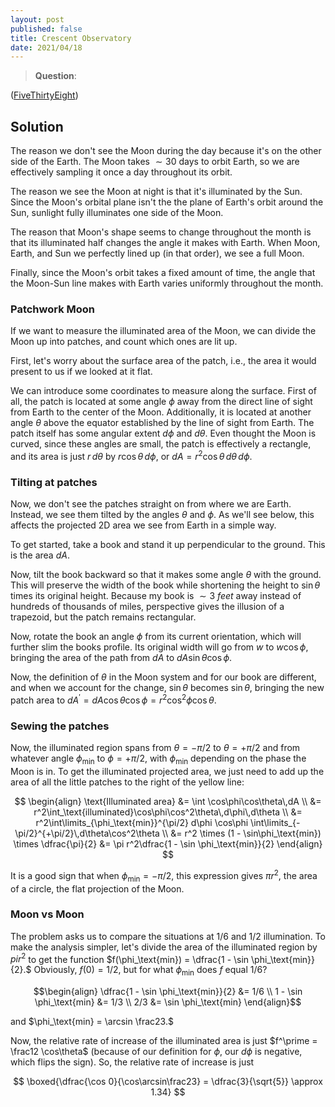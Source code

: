 ```yaml
---
layout: post
published: false
title: Crescent Observatory
date: 2021/04/18
---
```


>**Question**: 

<!--more-->

([FiveThirtyEight](https://fivethirtyeight.com/features/can-you-crack-the-case-of-the-crescent-moon/))

## Solution

The reason we don't see the Moon during the day because it's on the other side of the Earth. The Moon takes $\sim 30$ days to orbit Earth, so we are effectively sampling it once a day throughout its orbit. 

The reason we see the Moon at night is that it's illuminated by the Sun. Since the Moon's orbital plane isn't the the plane of Earth's orbit around the Sun, sunlight fully illuminates one side of the Moon.

The reason that Moon's shape seems to change throughout the month is that its illuminated half changes the angle it makes with Earth. When Moon, Earth, and Sun we perfectly lined up (in that order), we see a full Moon. 

Finally, since the Moon's orbit takes a fixed amount of time, the angle that the Moon-Sun line makes with Earth varies uniformly throughout the month.

### Patchwork Moon

If we want to measure the illuminated area of the Moon, we can divide the Moon up into patches, and count which ones are lit up. 

First, let's worry about the surface area of the patch, i.e., the area it would present to us if we looked at it flat. 

We can introduce some coordinates to measure along the surface. First of all, the patch is located at some angle $\phi$ away from the direct line of sight from Earth to the center of the Moon. Additionally, it is located at another angle $\theta$ above the equator established by the line of sight from Earth. The patch itself has some angular extent $d\phi$ and $d\theta.$ Even thought the Moon is curved, since these angles are small, the patch is effectively a rectangle, and its area is just $r\,d\theta$ by $r\cos\theta\,d\phi,$ or $dA = r^2\cos\theta\,d\theta\,d\phi.$ 

### Tilting at patches

Now, we don't see the patches straight on from where we are Earth. Instead, we see them tilted by the angles $\theta$ and $\phi.$ As we'll see below, this affects the projected $2\text{D}$ area we see from Earth in a simple way.

To get started, take a book and stand it up perpendicular to the ground. This is the area $dA.$

Now, tilt the book backward so that it makes some angle $\theta$ with the ground. This will preserve the width of the book while shortening the height to $\sin\theta$ times its original height. Because my book is $\sim \SI{3}{feet}$ away instead of hundreds of thousands of miles, perspective gives the illusion of a trapezoid, but the patch remains rectangular.

Now, rotate the book an angle $\phi$ from its current orientation, which will further slim the books profile. Its original width will go from $w$ to $w\cos\phi,$ bringing the area of the path from $dA$ to $dA\sin\theta\cos\phi.$ 

Now, the definition of $\theta$ in the Moon system and for our book are different, and when we account for the change, $\sin\theta$ becomes $\sin\theta,$ bringing the new patch area to $dA^\prime = dA\cos\theta\cos\phi = r^2\cos^2\phi\cos\theta.$

### Sewing the patches

Now, the illuminated region spans from $\theta = -\pi/2$ to $\theta = +\pi/2$ and from whatever angle $\phi_\text{min}$ to $\phi=+\pi/2,$ with $\phi_\text{min}$ depending on the phase the Moon is in. To get the illuminated projected area, we just need to add up the area of all the little patches to the right of the yellow line:

$$
\begin{align}
\text{Illuminated area} &= \int \cos\phi\cos\theta\,dA \\
&= r^2\int_\text{illuminated}\cos\phi\cos^2\theta\,d\phi\,d\theta \\
&= r^2\int\limits_{\phi_\text{min}}^{\pi/2} d\phi \cos\phi \int\limits_{-\pi/2}^{+\pi/2}\,d\theta\cos^2\theta \\
&= r^2 \times (1 - \sin\phi_\text{min}) \times \dfrac{\pi}{2}
&= \pi r^2\dfrac{1 - \sin \phi_\text{min}}{2}
\end{align}
$$

It is a good sign that when $\phi_\text{min} = -\pi/2,$ this expression gives $\pi r^2,$ the area of a circle, the flat projection of the Moon.

### Moon vs Moon

The problem asks us to compare the situations at $1/6$ and $1/2$ illumination. To make the analysis simpler, let's divide the area of the illuminated region by $pi r^2$ to get the function $f(\phi_\text{min}) = \dfrac{1 - \sin \phi_\text{min}}{2}.$ Obviously, $f(0) = 1/2,$ but for what $\phi_\text{min}$ does $f$ equal $1/6$?

$$\begin{align}
\dfrac{1 - \sin \phi_\text{min}}{2} &= 1/6 \\
1 - \sin \phi_\text{min} &= 1/3 \\
2/3 &= \sin \phi_\text{min}
\end{align}$$

and $\phi_\text{min} = \arcsin \frac23.$

Now, the relative rate of increase of the illuminated area is just $f^\prime = \frac12 \cos\theta$ (because of our definition for $\phi,$ our $d\phi$ is negative, which flips the sign). So, the relative rate of increase is just

$$ \boxed{\dfrac{\cos 0}{\cos\arcsin\frac23} = \dfrac{3}{\sqrt{5}} \approx 1.34} $$



<br>
